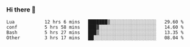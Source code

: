 ### Hi there 👋

<!--
**gustavkrist/gustavkrist** is a ✨ _special_ ✨ repository because its `README.md` (this file) appears on your GitHub profile.

Here are some ideas to get you started:

- 🔭 I’m currently working on ...
- 🌱 I’m currently learning ...
- 👯 I’m looking to collaborate on ...
- 🤔 I’m looking for help with ...
- 💬 Ask me about ...
- 📫 How to reach me: ...
- 😄 Pronouns: ...
- ⚡ Fun fact: ...
-->

<!--START_SECTION:waka-->

```text
Lua           12 hrs 6 mins   ███████▒░░░░░░░░░░░░░░░░░   29.60 %
conf          5 hrs 58 mins   ███▓░░░░░░░░░░░░░░░░░░░░░   14.60 %
Bash          5 hrs 27 mins   ███▒░░░░░░░░░░░░░░░░░░░░░   13.35 %
Other         3 hrs 17 mins   ██░░░░░░░░░░░░░░░░░░░░░░░   08.04 %
```

<!--END_SECTION:waka-->

